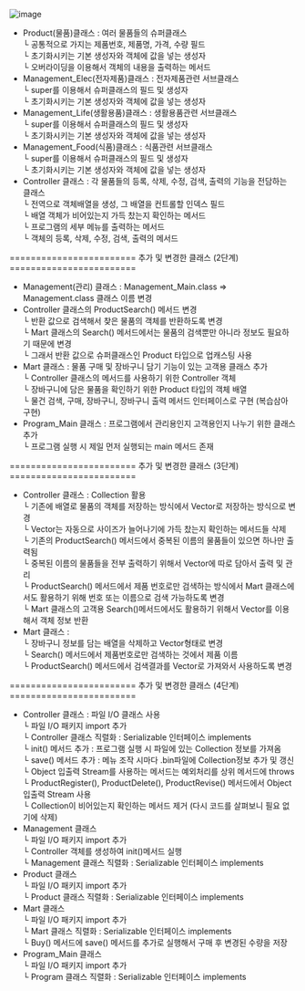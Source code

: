![image](https://github.com/jkc-mycode/Management_Project/assets/90839233/a967e7d0-6e41-4957-a7d2-76fcef04036b)


- Product(물품)클래스 : 여러 물품들의 슈퍼클래스  
  └ 공통적으로 가지는 제품번호, 제품명, 가격, 수량 필드  
  └ 초기화시키는 기본 생성자와 객체에 값을 넣는 생성자  
  └ 오버라이딩을 이용해서 객체의 내용을 출력하는 메서드  
- Management_Elec(전자제품)클래스 : 전자제품관련 서브클래스  
  └ super를 이용해서 슈퍼클래스의 필드 및 생성자  
  └ 초기화시키는 기본 생성자와 객체에 값을 넣는 생성자  
- Management_Life(생활용품)클래스 : 생활용품관련 서브클래스  
  └ super를 이용해서 슈퍼클래스의 필드 및 생성자  
  └ 초기화시키는 기본 생성자와 객체에 값을 넣는 생성자  
- Management_Food(식품)클래스 : 식품관련 서브클래스  
  └ super를 이용해서 슈퍼클래스의 필드 및 생성자  
  └ 초기화시키는 기본 생성자와 객체에 값을 넣는 생성자  
- Controller 클래스 : 각 물품들의 등록, 삭제, 수정, 검색, 출력의 기능을 전담하는 클래스  
  └ 전역으로 객체배열을 생성, 그 배열을 컨트롤할 인덱스 필드  
  └ 배열 객체가 비어있는지 가득 찼는지 확인하는 메서드  
  └ 프로그램의 세부 메뉴를 출력하는 메서드  
  └ 객체의 등록, 삭제, 수정, 검색, 출력의 메서드  
  
======================== 추가 및 변경한 클래스 (2단계) ========================  
- Management(관리) 클래스 : Management_Main.class  =>  Management.class 클래스 이름 변경  
- Controller 클래스의 ProductSearch() 메서드 변경  
  └ 반환 값으로 검색해서 찾은 물품의 객체를 반환하도록 변경  
  └ Mart 클래스의 Search() 메서드에서는 물품의 검색뿐만 아니라 정보도 필요하기 때문에 변경  
  └ 그래서 반환 값으로 슈퍼클래스인 Product 타입으로 업캐스팅 사용  
- Mart 클래스 : 물품 구매 및 장바구니 담기 기능이 있는 고객용 클래스 추가  
  └ Controller 클래스의 메서드를 사용하기 위한 Controller 객체  
  └ 장바구니에 담은 물품을 확인하기 위한 Product 타입의 객체 배열  
  └ 물건 검색, 구매, 장바구니, 장바구니 출력 메서드 인터페이스로 구현 (복습삼아 구현)  
- Program_Main 클래스 : 프로그램에서 관리용인지 고객용인지 나누기 위한 클래스 추가  
  └ 프로그램 실행 시 제일 먼저 실행되는 main 메서드 존재  
  
======================== 추가 및 변경한 클래스 (3단계) ========================  
- Controller 클래스 : Collection 활용  
  └ 기존에 배열로 물품의 객체를 저장하는 방식에서 Vector<E>로 저장하는 방식으로 변경  
  └ Vector는 자동으로 사이즈가 늘어나기에 가득 찼는지 확인하는 메서드들 삭제  
  └ 기존의 ProductSearch() 메서드에서 중복된 이름의 물품들이 있으면 하나만 출력됨  
  └ 중복된 이름의 물품들을 전부 출력하기 위해서 Vector에 따로 담아서 출력 및 관리  
  └ ProductSearch() 메서드에서 제품 번호로만 검색하는 방식에서 Mart 클래스에서도 활용하기 위해 번호 또는 이름으로 검색 가능하도록 변경  
  └ Mart 클래스의 고객용 Search()메서드에서도 활용하기 위해서 Vector를 이용해서 객체 정보 반환  
- Mart 클래스 :   
  └ 장바구니 정보를 담는 배열을 삭제하고 Vector형태로 변경  
  └ Search() 메서드에서 제품번호로만 검색하는 것에서 제품 이름  
  └ ProductSearch() 메서드에서 검색결과를 Vector로 가져와서 사용하도록 변경  
  
======================== 추가 및 변경한 클래스 (4단계) ========================  
- Controller 클래스 : 파일 I/O 클래스 사용  
  └ 파일 I/O 패키지 import 추가  
  └ Controller 클래스 직렬화 : Serializable 인터페이스 implements  
  └ init() 메서드 추가 : 프로그램 실행 시 파일에 있는 Collection 정보를 가져옴  
  └ save() 메서드 추가 : 메뉴 조작 시마다 .bin파일에 Collection정보 추가 및 갱신  
  └ Object 입출력 Stream를 사용하는 메서드는 예외처리를 상위 메서드에 throws  
  └ ProductRegister(), ProductDelete(), ProductRevise() 메서드에서 Object 입출력 Stream 사용  
  └ Collection이 비어있는지 확인하는 메서드 제거 (다시 코드를 살펴보니 필요 없기에 삭제)  
- Management 클래스  
  └ 파일 I/O 패키지 import 추가  
  └ Controller 객체를 생성하여 init()메서드 실행  
  └ Management 클래스 직렬화 : Serializable 인터페이스 implements  
- Product 클래스  
  └ 파일 I/O 패키지 import 추가  
  └ Product 클래스 직렬화 : Serializable 인터페이스 implements  
- Mart 클래스  
  └ 파일 I/O 패키지 import 추가  
  └ Mart 클래스 직렬화 : Serializable 인터페이스 implements  
  └ Buy() 메서드에 save() 메서드를 추가로 실행해서 구매 후 변경된 수량을 저장  
- Program_Main 클래스  
  └ 파일 I/O 패키지 import 추가  
  └ Program 클래스 직렬화 : Serializable 인터페이스 implements  
